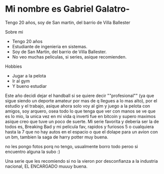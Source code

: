 # Mi nombre es Gabriel Galatro-
Tengo 20 años, soy de San martin, del barrio de Villa Ballester

Sobre mi
- Tengo 20 años
- Estudiante de ingenieria en sistemas.
- Soy de San Martin, del barrio de Villa Ballester.
- No veo muchas peliculas, si series, asique recomienden.

Hobbies
- Jugar a la pelota
- Ir al gym
- Y bueno estudiar

Este año decidi dejar el handball si se quiere decir ""profesional"" (ya que sigue siendo un deporte amateur por mas de q llegues a lo mas alto), por el estudio y el trabajo, asique ahora solo voy al gim y juego a la pelota con amigos, soy arquero, osea todo lo que tenga que ver con manos se ve que es lo mio, la unica vez en mi vida q inverti fue en bitcoin y supero maximos asique creo que tuve un poco de suerte.
Mi serie favorita y deberia ser la de todos es, Breaking Bad y mi pelicula fav, rapidos y furiosos 5 o cualquiera hasta la 7 que no hay autos en el espacio o que el dolape para un avion con un bm, tambien la saga de harry potter muy buena.

no les pongo fotos porq no tengo, usualmente borro todo peroo si encuentro alguna la subo :) 

Una serie que les recomiendo si no la vieron por desconfianza a la industria nacional, EL ENCARGADO muuuy buena.
